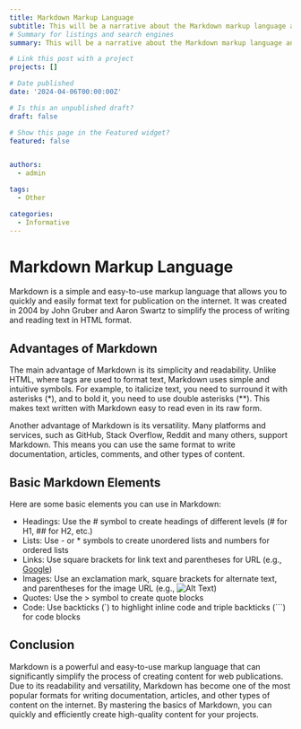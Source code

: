 ```yaml
---
title: Markdown Markup Language
subtitle: This will be a narrative about the Markdown markup language and how to use it.
# Summary for listings and search engines
summary: This will be a narrative about the Markdown markup language and how to use it.

# Link this post with a project
projects: []

# Date published
date: '2024-04-06T00:00:00Z'

# Is this an unpublished draft?
draft: false

# Show this page in the Featured widget?
featured: false


authors:
  - admin

tags:
  - Other

categories:
  - Informative
---
```

# Markdown Markup Language

Markdown is a simple and easy-to-use markup language that allows you to quickly and easily format text for publication on the internet. It was created in 2004 by John Gruber and Aaron Swartz to simplify the process of writing and reading text in HTML format.
 
## Advantages of Markdown

The main advantage of Markdown is its simplicity and readability. Unlike HTML, where tags are used to format text, Markdown uses simple and intuitive symbols. For example, to italicize text, you need to surround it with asterisks (*), and to bold it, you need to use double asterisks (**). This makes text written with Markdown easy to read even in its raw form.

Another advantage of Markdown is its versatility. Many platforms and services, such as GitHub, Stack Overflow, Reddit and many others, support Markdown. This means you can use the same format to write documentation, articles, comments, and other types of content.

## Basic Markdown Elements

Here are some basic elements you can use in Markdown:

- Headings: Use the # symbol to create headings of different levels (# for H1, ## for H2, etc.)
- Lists: Use - or * symbols to create unordered lists and numbers for ordered lists
- Links: Use square brackets for link text and parentheses for URL (e.g., [Google](https://www.google.com/))
- Images: Use an exclamation mark, square brackets for alternate text, and parentheses for the image URL (e.g., ![Alt Text](image.jpg))
- Quotes: Use the > symbol to create quote blocks
- Code: Use backticks (`) to highlight inline code and triple backticks (```) for code blocks

## Conclusion

Markdown is a powerful and easy-to-use markup language that can significantly simplify the process of creating content for web publications. Due to its readability and versatility, Markdown has become one of the most popular formats for writing documentation, articles, and other types of content on the internet. By mastering the basics of Markdown, you can quickly and efficiently create high-quality content for your projects.
